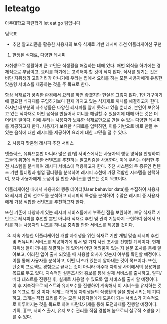 # leteatgo
아주대학교 파란학기 let eat go 팀입니다

팀목표
- 추천 알고리즘을 활용한 사용자의 보유 식재료 기반 레시피 추천 어플리케이션 구현

1. 한정된 식재료, 다양한 레시피

  자취생으로 생활하며 큰 고민은 식생활을 해결하는 데에 있다. 매번 외식을 하기에는 경제적으로 부담이고, 요리를 하기에는 고려해야 할 것이 적지 않다. 식사를 챙기는 것은 비단 자취생의 고민거리가 아니기에 우리는 집에서 요리를 하는 모든 사용자에게 유용한 맞춤형 서비스를 제공하는 것을 주 목표로 한다. 
  
  항상 식재료가 풍족한 환경에서 요리를 하면 좋겠지만 현실은 그렇지 않다. 1인 가구이기에 필요한 식자재를 구입하기보다 현재 가지고 있는 식자재로 끼니를 해결하고자 한다. 하지만 대부분의 자취생들은 다양한 레시피를 알지 못하고 있을 뿐더러, 본인이 보유하고 있는 식자재로 어떤 음식을 만들어서 끼니를 해결할 수 있을지에 대해 아는 것은 더 어려운 일이다. 이에 우리는 사용자가 보유한 식재료만으로 만들 수 있는 다양한 레시피를 제공하고자 한다. 사용자가 보유한 식재료를 입력하면, 이를 기반으로 바로 만들 수 있는 음식에 대한 레시피를 제공하여 요리에 대한 고민을 덜 수 있다. 

2. 사용자 맞춤형 레시피 추천 서비스
  
  넷플릭스, 유튜브뿐만 아니라 많은 웹/앱 서비스에서는 사용자의 행동 양식을 반영하여 그들의 취향에 적합한 컨텐츠를 추천하는 알고리즘을 사용한다. 이에 우리는 이러한 추천 시스템을 분석하여 레시피 서비스에 적용하고자 한다. 추천 시스템의 두 종류인 컨텐츠 기반 필터링과 협업 필터링을 분석하여 레시피 추천에 가장 적합한 시스템을 선택하여, 보다 사용자에게 도움이 될 만한 서비스를 만드는 것이 목표이다. 

  어플리케이션 내에서 사용자의 행동 데이터(User behavior data)를 수집하여 사용자와 레시피 간의 선호도를 분석하고 레시피의 특성을 분석하여 수많은 레시피 중 사용자에게 가장 적합한 컨텐츠를 추천하고자 한다.
  
  또한 기존에 다양하게 있는 레시피 서비스들에서 부족한 점을 보완하여, 보유 식재료 기반으로 레시피를 추천할 뿐만 아니라 식재료 추천 및 관리 기능까지 구현하여 집에서 요리를 하는 사용자의 니즈를 하나로 충족할 만한 서비스를 제공할 것이다. 


    
3. 지속 가능한 어플리케이션 개발
자취생을 위한 식재료 기반 개별 맞춤 레시피 추천 및 커뮤니티 서비스를 제공하기에 앞서 몇 가지 사전 조사를 진행할 계획이다. 현재 자취생 들이 끼니를 해결하는 데 있어서 어떤 어려움이 있는 지 설문 조사를 통해 알아보고,  이러한 앱이 출시 되었을 때 사용할 의사가 있는지 여부를 확인할 예정이다. 이를 통해 사용자를 분석하고, 어떤 니즈가 있는지 알아내는 것이 목표이다. 
또한, 단순히 프로젝트 경험으로 끝내는 것이 아니라 아주대 자취생 사이에서의 상용화를 목표로 두고 있다. 지속적인 설문조사와 홍보를 통해 실제 서비스를 출시하고, 알파/베타 테스트를 진행한 후, 실제로 사용할 수 있도록 앱 서비스를 출시 할 예정이다. 이 후 지속적으로 테스트와 유지보수를 진행하여 계속해서 이 서비스를 유지하는 것을 목표로 할 것 이다. 
작게는 대학생 자취생들의 식생활의 질을 향상시키는데 기여하고, 크게는 직접 요리를 하는 모든 사용자들에게 도움이 되는 서비스가 지속적으로 이루어지는 것을 목표로 하여 파란학기제를 통해 도전과제를 진행할 예정이다. 기획, 홍보, 서비스 출시, 유지 보수 관리를 직접 경험해 봄으로써 실무적 소양을 기를 수 있다.


